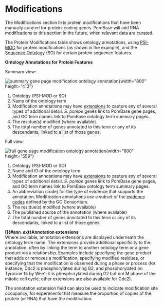 # Modifications

The Modifications section lists protein modifications that have been
manually curated for protein-coding genes. PomBase will add RNA
modifications to this section in the future, when relevant data are
curated.

The Protein Modifications table shows ontology annotations, using
[PSI-MOD](http://www.psidev.info/MOD) for protein modifications (as
shown in the example), and the [Sequence
Ontology](http://sequenceontology.org/) (SO) for certain protein
sequence features.

**Ontology Annotations for Protein Features**

Summary view:

![summary gene page modification ontology annotation](assets/gene_page_modification_summary.png "Protein modifications"){width="800" height="413"}

1.  Ontology (PSI-MOD or SO)
2.  Name of the ontology term
3.  Modification annotations may have [extensions](#ann_ext) to capture
    any of several types of additional detail. *S. pombe* genes link to
    PomBase gene pages, and GO term names link to PomBase ontology term
    summary pages.
4.  The residue(s) modified (where available)
5.  The total number of genes annotated to this term or any of its
    descendants, linked to a list of those genes.

Full view:

![full gene page modification ontology annotation](assets/gene_page_modification_full.png "Protein modifications"){width="800" height="559"}

1.  Ontology (PSI-MOD or SO)
2.  Name and ID of the ontology term
3.  Modification annotations may have [extensions](#ann_ext) to capture
    any of several types of additional detail. *S. pombe* genes link to
    PomBase gene pages, and GO term names link to PomBase ontology term
    summary pages.
4.  An abbreviation (code) for the type of evidence that supports the
    annotation. Modification annotations use a subset of the [evidence
    codes](http://www.geneontology.org/GO.evidence.shtml) defined by the
    GO Consortium.
5.  The residue(s) modified (where available)
6.  The published source of the annotation (where available)
7.  The total number of genes annotated to this term or any of its
    descendants, linked to a list of those genes.

**[]{#ann_ext}Annotation extensions**\
Where available, annotation extensions are displayed underneath the
ontology term name. The extensions provide additional specificity to the
annotation, often by linking the term to another ontology term or a gene
product via a relationship. Examples include specifying the gene product
that adds or removes a modification, specifying modified residues, or
specifying that the modification is observed during a phase or process
(for instance, Cdc2 is phosphorylated during G2, and phosphorylated on
Tyrosine 15 by Wee1; it is phosphorylated during G2 but not M phase of
the mitotic cell cycle; other extensions are also available for Cdc2).

The annotation extension field can also be used to indicate modification
site occupancy, for experiments that measure the proportion of copies of
the protein (or RNA) that have the modification.
